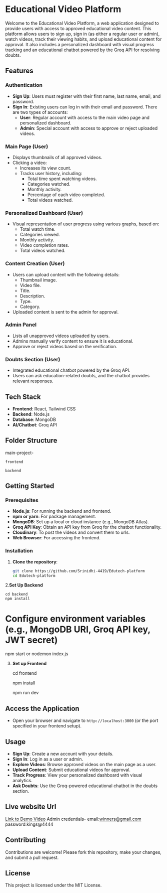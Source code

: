 
# Educational Video Platform

Welcome to the Educational Video Platform, a web application designed to provide users with access to approved educational video content. This platform allows users to sign up, sign in (as either a regular user or admin), watch videos, track their viewing habits, and upload educational content for approval. It also includes a personalized dashboard with visual progress tracking and an educational chatbot powered by the Groq API for resolving doubts.

## Features

### Authentication
- **Sign Up**: Users must register with their first name, last name, email, and password.
- **Sign In**: Existing users can log in with their email and password. There are two types of accounts:
  - **User**: Regular account with access to the main video page and personalized dashboard.
  - **Admin**: Special account with access to approve or reject uploaded videos.

### Main Page (User)
- Displays thumbnails of all approved videos.
- Clicking a video:
  - Increases its view count.
  - Tracks user history, including:
    - Total time spent watching videos.
    - Categories watched.
    - Monthly activity.
    - Percentage of each video completed.
    - Total videos watched.

### Personalized Dashboard (User)
- Visual representation of user progress using various graphs, based on:
  - Total watch time.
  - Categories viewed.
  - Monthly activity.
  - Video completion rates.
  - Total videos watched.

### Content Creation (User)
- Users can upload content with the following details:
  - Thumbnail image.
  - Video file.
  - Title.
  - Description.
  - Type.
  - Category.
- Uploaded content is sent to the admin for approval.

### Admin Panel
- Lists all unapproved videos uploaded by users.
- Admins manually verify content to ensure it is educational.
- Approve or reject videos based on the verification.

### Doubts Section (User)
- Integrated educational chatbot powered by the Groq API.
- Users can ask education-related doubts, and the chatbot provides relevant responses.

## Tech Stack
- **Frontend**: React, Tailwind CSS
- **Backend**: Node.js
- **Database**: MongoDB
- **AI/Chatbot**: Groq API

## Folder Structure
main-project-

    frontend
  
    backend

## Getting Started

### Prerequisites
- **Node.js**: For running the backend and frontend.
- **npm or yarn**: For package management.
- **MongoDB**: Set up a local or cloud instance (e.g., MongoDB Atlas).
- **Groq API Key**: Obtain an API key from Groq for the chatbot functionality.
- **Cloudinary**: To post the videos and convert them to urls.
- **Web Browser**: For accessing the frontend.

### Installation
1. **Clone the repository**:
   ```bash
   git clone https://github.com/Srinidhi-4419/Edutech-platform
   cd Edutech-platform
2.**Set Up Backend**

    cd backend
    npm install
# Configure environment variables (e.g., MongoDB URI, Groq API key, JWT secret)
npm start or nodemon index.js

3. **Set up Frontend**
   
     cd frontend
   
     npm install
   
     npm run dev
   
## Access the Application
- Open your browser and navigate to `http://localhost:3000` (or the port specified in your frontend setup).

## Usage
- **Sign Up**: Create a new account with your details.
- **Sign In**: Log in as a user or admin.
- **Explore Videos**: Browse approved videos on the main page as a user.
- **Upload Content**: Submit educational videos for approval.
- **Track Progress**: View your personalized dashboard with visual analytics.
- **Ask Doubts**: Use the Groq-powered educational chatbot in the doubts section.
## Live website Url
[Link to Demo Video](https://frontend-9ox1wq4vb-kulkarnisrinidhi85-gmailcoms-projects.vercel.app)
Admin credentials- email:winners@gmail.com password:kings@4444

 ## Contributing
Contributions are welcome! Please fork this repository, make your changes, and submit a pull request.

## License
This project is licensed under the MIT License.
